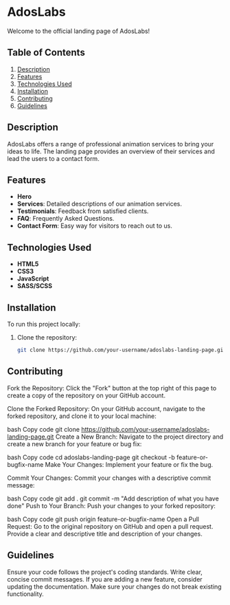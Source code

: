 # AdosLabs

Welcome to the official landing page of AdosLabs!

## Table of Contents

1. [Description](#description)
2. [Features](#features)
3. [Technologies Used](#technologies-used)
4. [Installation](#installation)
5. [Contributing](#contributing)
6. [Guidelines](#guidelines)

## Description

AdosLabs offers a range of professional animation services to bring your ideas to life. The landing page provides an overview of their services and lead the users to a contact form.

## Features

- **Hero**
- **Services**: Detailed descriptions of our animation services.
- **Testimonials**: Feedback from satisfied clients.
- **FAQ**: Frequently Asked Questions.
- **Contact Form**: Easy way for visitors to reach out to us.

## Technologies Used

- **HTML5**
- **CSS3**
- **JavaScript**
- **SASS/SCSS**

## Installation

To run this project locally:

1. Clone the repository:
   ```bash
   git clone https://github.com/your-username/adoslabs-landing-page.git

## Contributing
Fork the Repository: Click the "Fork" button at the top right of this page to create a copy of the repository on your GitHub account.

Clone the Forked Repository: On your GitHub account, navigate to the forked repository, and clone it to your local machine:

bash
Copy code
git clone https://github.com/your-username/adoslabs-landing-page.git
Create a New Branch: Navigate to the project directory and create a new branch for your feature or bug fix:

bash
Copy code
cd adoslabs-landing-page
git checkout -b feature-or-bugfix-name
Make Your Changes: Implement your feature or fix the bug.

Commit Your Changes: Commit your changes with a descriptive commit message:

bash
Copy code
git add .
git commit -m "Add description of what you have done"
Push to Your Branch: Push your changes to your forked repository:

bash
Copy code
git push origin feature-or-bugfix-name
Open a Pull Request: Go to the original repository on GitHub and open a pull request. Provide a clear and descriptive title and description of your changes.

## Guidelines
Ensure your code follows the project's coding standards.
Write clear, concise commit messages.
If you are adding a new feature, consider updating the documentation.
Make sure your changes do not break existing functionality.
